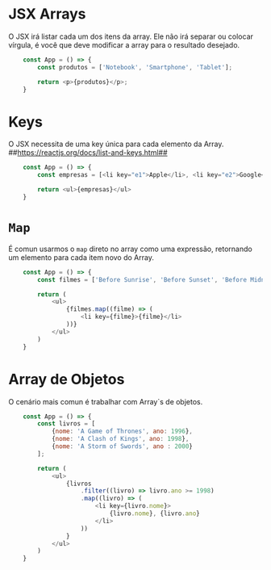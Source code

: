 # JSX Arrays
O JSX irá listar cada um dos itens da array. Ele não irá separar ou colocar vírgula, é você que deve modificar a array para o resultado desejado.
```js
    const App = () => {
        const produtos = ['Notebook', 'Smartphone', 'Tablet'];

        return <p>{produtos}</p>;
    }
```

# Keys
O JSX necessita de uma key única para cada elemento da Array.
##https://reactjs.org/docs/list-and-keys.html##
```js
    const App = () => {
        const empresas = [<li key="e1">Apple</li>, <li key="e2">Google</li>];

        return <ul>{empresas}</ul>
    }
```

# `Map`
É comun usarmos o `map` direto no array como uma expressão, retornando um elemento para cada item novo do Array.
```js
    const App = () => {
        const filmes = ['Before Sunrise', 'Before Sunset', 'Before Midnight']

        return (
            <ul>
                {filmes.map((filme) => (
                    <li key={filme}>{filme}</li>
                ))}
            </ul>
        )
    }
```

# Array de Objetos
O cenário mais comun é trabalhar com Array`s de objetos.
```js
    const App = () => {
        const livros = [
            {nome: 'A Game of Thrones', ano: 1996},
            {nome: 'A Clash of Kings', ano: 1998},
            {nome: 'A Storm of Swords', ano : 2000}
        ];

        return (
            <ul>
                {livros
                    .filter((livro) => livro.ano >= 1998)
                    .map((livro) => (
                        <li key={livro.nome}>
                            {livro.nome}, {livro.ano}
                        </li>
                    ))
                }
            </ul>
        )
    }
```